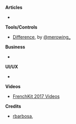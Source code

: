 **Articles**

* 

**Tools/Controls**

* [Difference](https://github.com/krzysztofzablocki/Difference), by [@merowing_](https://twitter.com/merowing_)

**Business**

* 

**UI/UX**

* 

**Videos**

* [FrenchKit 2017 Videos](http://frenchkit.fr/videos-frenchkit-2017/)

**Credits**

* [rbarbosa](https://github.com/rbarbosa), 